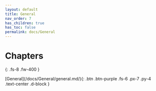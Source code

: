 ```yaml
---
layout: default
title: General
nav_order: 7
has_children: true
has_toc: false
permalink: docs/General
---
```


# Chapters
{: .fs-8 .fw-400 }

<div class="code-example" markdown="1">

<span>
[General](/docs/General/general.md/){: .btn .btn-purple .fs-6 .px-7 .py-4 .text-center .d-block }
</span>
</div>
